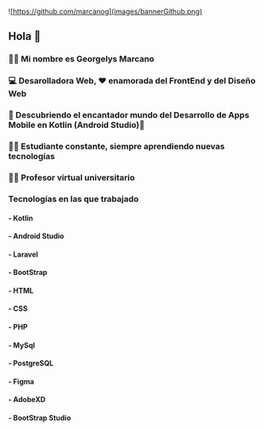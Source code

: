 ![https://github.com/marcanog](images/bannerGithub.png) 

## Hola 👋

### 🙋‍♀️ Mi nombre es Georgelys Marcano 

### 💻 Desarolladora Web, ❤️ enamorada del FrontEnd y del Diseño Web 

### 📱 Descubriendo el encantador mundo del Desarrollo de Apps Mobile en Kotlin (Android Studio)🥰

### 👩‍🎓 Estudiante constante, siempre aprendiendo nuevas tecnologías

### 👩‍🏫 Profesor virtual universitario

### **Tecnologías en las que trabajado**
  #### - Kotlin
  #### - Android Studio
  #### - Laravel
  #### - BootStrap
  #### - HTML
  #### - CSS
  #### - PHP
  #### - MySql
  #### - PostgreSQL
  #### - Figma
  #### - AdobeXD
  #### - BootStrap Studio


<!--
**GMarcanoB/GMarcanoB** is a ✨ _special_ ✨ repository because its `README.md` (this file) appears on your GitHub profile.

Here are some ideas to get you started:

- 🔭 I’m currently working on ...
- 🌱 I’m currently learning ...
- 👯 I’m looking to collaborate on ...
- 🤔 I’m looking for help with ...
- 💬 Ask me about ...
- 📫 How to reach me: ...
- 😄 Pronouns: ...
- ⚡ Fun fact: ...
-->


[images/bannerGithub.png]: images/bannerGithub.png
